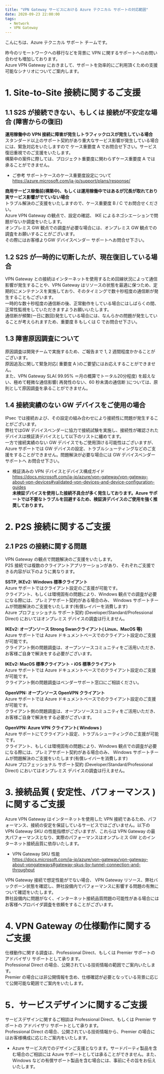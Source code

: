 ```yaml
---
title: "VPN Gateway サービスにおける Azure テクニカル サポートの対応範囲"
date: 2020-09-23 22:00:00
tags:
  - Network
  - VPN Gateway
---
```


こんにちは、Azure テクニカル サポート チームです。

昨今のリモートワークへの移行などを背景に VPN に関するサポートへのお問い合わせも増加しております。  
Azure VPN Gateway におきまして、サポートを効率的にご利用頂くための支援可能なシナリオについてご案内します。

# 1.	Site-to-Site 接続に関するご支援
## 1.1 S2S が接続できない、もしくは 接続が不安定な場合 (障害からの復旧)
__運用稼働中の VPN 接続に障害が発生しトラフィックロスが発生している場合__  
スタンダード以上のサポート契約があり重大なサービス影響が発生している場合には、緊急対応をいたしますので ケース重要度 A でお問合せ下さい。サービス復旧重視でのご支援をいたします。  
構築中の案件に際しては、プロジェクト重要度に関わらずケース重要度 A では承ることができません。


* ご参考 サポートケースのケース重要度設定について   
https://azure.microsoft.com/ja-jp/support/plans/response/  

  
  
__商用サービス稼働前(構築中)、もしくは運用稼働中ではあるが冗長が取れており実サービス影響がでていない場合__  
トラブル解決のご支援をいたしますので、ケース重要度 B / C でお問合せください。   
Azure VPN Gateway の観点で、設定の確認、 IKE によるネゴシエーションで問題がないか調査をいたします。  
オンプレミス GW 観点での調査が必要な場合には、オンプレミス GW 観点での調査をお願いすることがございます。  
その際にはお客様よりGW デバイスベンダー サポートへお問合せ下さい。  
 
## 1.2 S2S が一時的に切断したが、現在復旧している場合
VPN Gateway との接続はインターネットを使用するため回線状況によって通信影響が発生することや、VPN Gateway はリソースの状態を最適に保つため、定期的にメンテナンスを実施しており、そのタイミングで数十秒程度の通信断が発生することもございます。  
一時的な数十秒程度の通信断の後、正常動作をしている場合にはしばらくの間、正常性監視をしていただきますようお願いいたします。  
通信断が頻繁(一日に数回)発生している場合には、なんらかの問題が発生していることが考えられますため、重要度 B もしくは C でお問合せ下さい。  

## 1.3 障害原因調査について
原因調査は開発チームで実施するため、ご報告まで 1, 2 週間程度かかることがございます。  
原因追及に関して緊急対応( 重要度 A )のご要望にはお応えすることができません。  
また、VPN Gateway SLA( 99.95% ＝月の概算でトータル20分程度) を超えない、極めて軽微な通信影響( 再発性のない、60 秒未満の通信断 )については、原則として原因調査を承ることができません。

## 1.4 接続実績のない GW デバイスをご使用の場合
IPsec では接続および、その設定の組み合わせにより接続性に問題が発生することがございます。  
弊社ではGW デバイスベンダーに協力で接続試験を実施し、接続性が確認されたデバイスは検証済デバイスとして以下のリストに纏めてます。  
一方で接続実績のない GW デバイスでもご使用頂ける可能性はございますが、 Azure サポートでは GW デバイスの設定、トラブルシューティングなどのご支援をすることができません。問題解決が必要な場合には GW デバイスベンダー サポートへ お問合せ下さい。  

* 検証済みの VPN デバイスとデバイス構成ガイド  
https://docs.microsoft.com/ja-jp/azure/vpn-gateway/vpn-gateway-about-vpn-devices#validated-vpn-devices-and-device-configuration-guides  
__未検証デバイスを使用した接続不具合が多く発生しております。Azure サポートでは不要なトラブルを回避するため、検証済デバイスのご使用を強く推奨しております。__  

# 2.	P2S 接続に関するご支援
## 2.1 P2S の接続に関する問題
VPN Gateway の観点で問題解決のご支援をいたします。  
P2S 接続では複数のクライアントアプリケーションがあり、それぞれご支援できる内容が以下のように異なります。

__SSTP, IKEv2: Windows 標準クライアント__  
Azure サポートではクライアント設定のご支援が可能です。  
クライアント、もしくは環境固有の問題により、Windows 観点での調査が必要になる際には、プレミアサポート契約がある場合のみ、 Windows サポートチームが問題解決のご支援をいたします(有償レイバーを消費します)  
Azure プロフェッショナル サポート契約 (Developer/Standard/Professional Direct) においてはオンプレミス デバイスの調査は行えません。
  
__IKEv2: オープンソース  Strong Swanクライアント( Linux、MacOS 等)__  
Azure サポートでは Azure ドキュメントベースでのクライアント設定のご支援が可能です。  
クライアント側の問題調査は、オープンソースコミュニティをご活用いただき、お客様ご自身で解決をする必要がございます。  
  
__IKEv2: MacOS 標準クライアント・iOS 標準クライアント__  
Azure サポートでは Azure ドキュメントベースでのクライアント設定のご支援が可能です。  
クライアント側の問題調査はベンダーサポート窓口にご相談ください。  
  
__OpenVPN: オープンソース OpenVPN クライアント__  
Azure サポートでは Azure ドキュメントベースでのクライアント設定のご支援が可能です。  
クライアント側の問題調査は、オープンソースコミュニティをご活用いただき、お客様ご自身で解決をする必要がございます。  
   
__OpenVPN: Azure VPN クライアント( Windows )__  
Azure サポートにてクライアント設定、トラブルシューティングのご支援が可能です。  
     クライアント、もしくは環境固有の問題により、Windows 観点での調査が必要になる際には、プレミアサポート契約がある場合のみ、 Windows サポートチームが問題解決のご支援をいたします(有償レイバーを消費します)  
Azure プロフェッショナル サポート契約 (Developer/Standard/Professional Direct) においてはオンプレミス デバイスの調査は行えません。  
 
# 3.	接続品質 ( 安定性、パフォーマンス ) に関するご支援
Azure VPN Gateway はインターネットを使用した VPN 接続であるため、パフォーマンス、接続の安定を保証しているサービスではございません。以下の VPN Gateway SKU の性能指標がございますが、これらは VPN Gateway の最大パフォーマンスとなり、実際のパフォーマンスはオンプレミス GW とのインターネット接続品質に依存いたします。  
   
* VPN Gateway SKU 性能  
https://docs.microsoft.com/ja-jp/azure/vpn-gateway/vpn-gateway-about-vpngateways#gateway-skus-by-tunnel-connection-and-throughput  
  
VPN Gateway 接続で想定性能がでない場合、 VPN Gateway リソース、弊社バックボーン状態を確認し、弊社設備内でパフォーマンスに影響する問題の有無について確認をいたします。  
弊社設備内に問題がなく、インターネット接続品質問題の可能性がある場合にはお客様へプロバイダ調査を依頼をすることがございます。  
 
# 4. VPN Gateway の仕様動作に関するご支援
仕様動作に関する調査は、Professional Direct、もしくは Premier サポートの アドバイザリ サポートとして承ります。  
Professional Direct の場合、公開されている技術情報の範囲でご案内いたします。  
Premier の場合には非公開情報を含め、仕様確認が必要となっている背景に応じて公開可能な範囲でご案内をいたします。  
 
# 5．サービスデザインに関するご支援
サービスデザインに関するご相談は Professional Direct、もしくは Premier サポートの アドバイザリ サポートとして承ります。  
Professional Direct の場合、公開されている技術情報から、Premier の場合にはお客様構成に応じたご案内をいたします。    
* Azure サービス内でのデザインご支援となります。サードパーティ製品を含む場合のご相談には Azure サポートとしては承ることができません。また、 Windows などの有償サポート製品を含む場合には、事前にその旨をお伝えいたします。  
